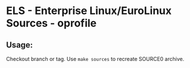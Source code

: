 # ELS - Enterprise Linux/EuroLinux Sources - oprofile
 
## Usage:
  Checkout branch or tag. Use `make sources` to recreate  SOURCE0 archive.
